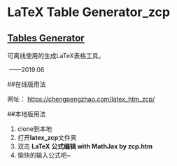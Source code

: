# LaTeX Table Generator_zcp

## [Tables Generator](http://www.tablesgenerator.com/)



可离线使用的生成LaTeX表格工具。

​																——2019.06

##在线版用法

网址： <https://chengpengzhao.com/latex_htm_zcp/>

##本地版用法

1. clone到本地
2. 打开**latex_zcp**文件夹
3. 双击 **LaTeX 公式编辑 with MathJax by zcp.htm**
4. 愉快的输入公式吧~